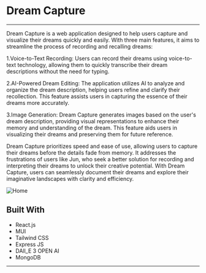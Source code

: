 # Dream Capture
<hr/>
Dream Capture is a web application designed to help users capture and visualize their dreams quickly and easily. With three main features, it aims to streamline the process of recording and recalling dreams:

  1.Voice-to-Text Recording: Users can record their dreams using voice-to-text technology, allowing them to quickly transcribe their dream descriptions without the need for typing.
  
  2.AI-Powered Dream Editing: The application utilizes AI to analyze and organize the dream description, helping users refine and clarify their recollection. This feature assists users in capturing the essence of their dreams more accurately.
  
  3.Image Generation: Dream Capture generates images based on the user's dream description, providing visual representations to enhance their memory and understanding of the dream. This feature aids users in visualizing their dreams and preserving them for future reference.

Dream Capture prioritizes speed and ease of use, allowing users to capture their dreams before the details fade from memory. It addresses the frustrations of users like Jun, who seek a better solution for recording and interpreting their dreams to unlock their creative potential. With Dream Capture, users can seamlessly document their dreams and explore their imaginative landscapes with clarity and efficiency.

![Home](https://github.com/luismolinuevo/Dream-Capture/assets/89353175/93240b78-4e7d-4890-b9a5-a0f9f10a5c81)

## Built With

- React.js
- MUI
- Tailwind CSS
- Express JS
- DAll_E 3 OPEN AI
- MongoDB

<hr/>

